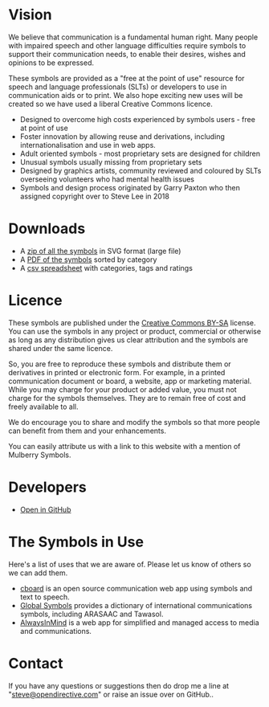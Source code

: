# Vision

We believe that communication is a fundamental human right. Many people with impaired speech and other language difficulties require symbols to support their communication needs, to enable their desires, wishes and opinions to be expressed.

These symbols are provided as a "free at the point of use" resource for speech and language professionals (SLTs) or developers to use in communication aids or to print. We also hope exciting new uses will be created so we have used a liberal Creative Commons licence.

* Designed to overcome high costs experienced by symbols users - free at point of use
* Foster innovation by allowing reuse and derivations, including internationalisation and use in web apps.
* Adult oriented symbols - most proprietary sets are designed for children
* Unusual symbols usually missing from proprietary sets
* Designed by graphics artists, community reviewed and coloured by SLTs overseeing volunteers who had mental health issues
* Symbols and design process originated by Garry Paxton who then assigned copyright over to Steve Lee in 2018

# Downloads

* A [zip of all the symbols](https://cdn.rawgit.com/straight-street/mulberry-symbols/0d9d8138/mulberry-symbols.zip) in SVG format (large file)
* A [PDF of the symbols](https://cdn.rawgit.com/straight-street/mulberry-symbols/0d9d8138/categories.pdf) sorted by category
* A [csv spreadsheet](https://cdn.rawgit.com/straight-street/mulberry-symbols/0d9d8138/symbol-info.csv) with categories, tags and ratings

# Licence

These symbols are published under the [Creative Commons BY-SA](https://github.com/straight-street/mulberry-symbols/blob/master/LICENSE.txt) license. You can use the symbols in any project or product, commercial or otherwise as long as any distribution gives us clear attribution and the symbols are shared under the same licence.

So, you are free to reproduce these symbols and distribute them or derivatives in printed or electronic form. For example, in a printed communication document or board, a website, app or marketing material. While you may charge for your product or added value, you must not charge for the symbols themselves. They are to remain free of cost and freely available to all.

We do encourage you to share and modify the symbols so that more people can benefit from them and your enhancements.

You can easily attribute us with a link to this website with a mention of Mulberry Symbols.

# Developers

* [Open in GitHub](https://github.com/straight-street/mulberry-symbols)

# The Symbols in Use

Here's a list of uses that we are aware of. Please let us know of others so we can add them.

* [cboard](https://www.cboard.io/) is an open source communication web app using symbols and text to speech.
* [Global Symbols](https://globalsymbols.com/en/home/) provides a dictionary of international communications symbols, including ARASAAC and Tawasol.
* [AlwaysInMind](https://alwaysinmind.info) is a web app for simplified and managed access to media and communications.

# Contact

If you have any questions or suggestions then do drop me a line at "steve@opendirective.com" or raise an issue over on GitHub..